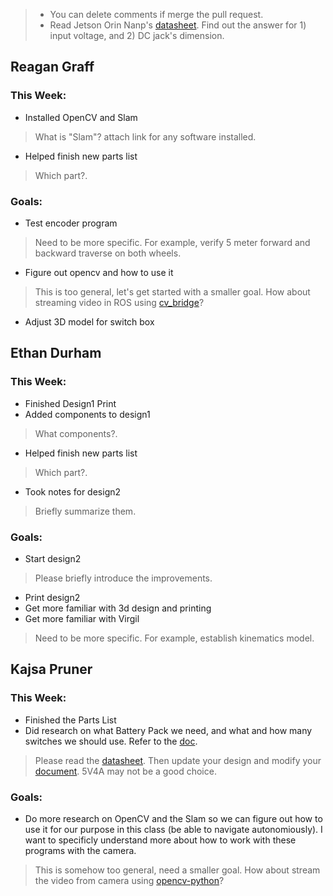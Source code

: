 >
> - You can delete comments if merge the pull request.
> - Read Jetson Orin Nanp's [datasheet](https://developer.nvidia.com/downloads/assets/embedded/secure/jetson/orin_nano/docs/jetson_orin_nano_devkit_carrier_board_specification_sp.pdf). Find out the answer for 1) input voltage, and 2) DC jack's dimension.

## Reagan Graff
### This Week:
- Installed OpenCV and Slam
> What is "Slam"? attach link for any software installed.
- Helped finish new parts list
> Which part?.
### Goals:
- Test encoder program
> Need to be more specific. For example, verify 5 meter forward and backward traverse on both wheels.
- Figure out opencv and how to use it
> This is too general, let's get started with a smaller goal. How about streaming video in ROS using [cv_bridge](https://index.ros.org/p/cv_bridge/)? 
- Adjust 3D model for switch box


## Ethan Durham
### This Week:
- Finished Design1 Print
- Added components to design1
> What components?.
- Helped finish new parts list
> Which part?.
- Took notes for design2
> Briefly summarize them.
### Goals:
- Start design2
> Please briefly introduce the improvements.
- Print design2
- Get more familiar with 3d design and printing
- Get more familiar with Virgil
> Need to be more specific. For example, establish kinematics model.

## Kajsa Pruner
### This Week:
- Finished the Parts List
- Did research on what Battery Pack we need, and what and how many switches we should use. Refer to the [doc](/Power.md).
> Please read the [datasheet](https://developer.nvidia.com/downloads/assets/embedded/secure/jetson/orin_nano/docs/jetson_orin_nano_devkit_carrier_board_specification_sp.pdf). Then update your design and modify your [document](/Power.md). 5V4A may not be a good choice. 
### Goals:
- Do more research on OpenCV and the Slam so we can figure out how to use it for our purpose in this class (be able to navigate autonomiously). I want to specificly understand more about how to work with these programs with the camera.
> This is somehow too general, need a smaller goal. How about stream the video from camera using [opencv-python](https://pypi.org/project/opencv-python/)? 

